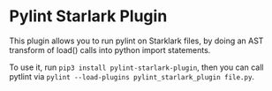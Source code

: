 # Pylint Starlark Plugin

This plugin allows you to run pylint on Starklark files, by doing an AST transform of load() calls into python import statements.

To use it, run `pip3 install pylint-starlark-plugin`, then you can call pytlint via `pylint --load-plugins pylint_starlark_plugin file.py`.
